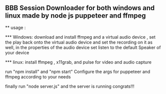 ## BBB Session Downloader for both windows and linux made by node js puppeteer and ffmpeg


** usage :

*** Windows:
    download and install ffmpeg and a virtual audio device , set the play back onto the virtual audio device and set the recording on it as well, in the properties of the audio device set listen to the default Speaker of your device

*** linux:
    install ffmpeg , x11grab, and pulse for video and audio capture

run "npm install" and "npm start"
Configure the args for puppeteer and ffmpeg according to your needs

finally run "node server.js" and the server is running congrats!!!
